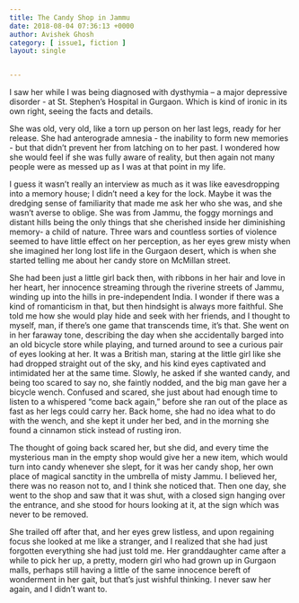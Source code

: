 ```yaml
---
title: The Candy Shop in Jammu
date: 2018-08-04 07:36:13 +0000
author: Avishek Ghosh
category: [ issue1, fiction ]
layout: single


---
```

I saw her while I was being diagnosed with dysthymia – a major depressive disorder - at St. Stephen’s Hospital in Gurgaon. Which is kind of ironic in its own right, seeing the facts and details.

 

She was old, very old, like a torn up person on her last legs, ready for her release. She had anterograde amnesia - the inability to form new memories - but that didn’t prevent her from latching on to her past. I wondered how she would feel if she was fully aware of reality, but then again not many people were as messed up as I was at that point in my life. 

I guess it wasn’t really an interview as much as it was like eavesdropping into a memory house; I didn’t need a key for the lock. Maybe it was the dredging sense of familiarity that made me ask her who she was, and she wasn’t averse to oblige. She was from Jammu, the foggy mornings and distant hills being the only things that she cherished inside her diminishing memory- a child of nature. Three wars and countless sorties of violence seemed to have little effect on her perception, as her eyes grew misty when she imagined her long lost life in the Gurgaon desert, which is when she started telling me about her candy store on McMillan street. 

She had been just a little girl back then, with ribbons in her hair and love in her heart, her innocence streaming through the riverine streets of Jammu, winding up into the hills in pre-independent India. I wonder if there was a kind of romanticism in that, but then hindsight is always more faithful. She told me how she would play hide and seek with her friends, and I thought to myself, man, if there’s one game that transcends time, it’s that. She went on in her faraway tone, describing the day when she accidentally barged into an old bicycle store while playing, and turned around to see a curious pair of eyes looking at her. It was a British man, staring at the little girl like she had dropped straight out of the sky, and his kind eyes captivated and intimidated her at the same time. Slowly, he asked if she wanted candy, and being too scared to say no, she faintly nodded, and the big man gave her a bicycle wench. Confused and scared, she just about had enough time to listen to a whispered “come back again,” before she ran out of the place as fast as her legs could carry her. Back home, she had no idea what to do with the wench, and she kept it under her bed, and in the morning she found a cinnamon stick instead of rusting iron. 

The thought of going back scared her, but she did, and every time the mysterious man in the empty shop would give her a new item, which would turn into candy whenever she slept, for it was her candy shop, her own place of magical sanctity in the umbrella of misty Jammu. I believed her, there was no reason not to, and I think she noticed that. Then one day, she went to the shop and saw that it was shut, with a closed sign hanging over the entrance, and she stood for hours looking at it, at the sign which was never to be removed. 

She trailed off after that, and her eyes grew listless, and upon regaining focus she looked at me like a stranger, and I realized that she had just forgotten everything she had just told me. Her granddaughter came after a while to pick her up, a pretty, modern girl who had grown up in Gurgaon malls, perhaps still having a little of the same innocence bereft of wonderment in her gait, but that’s just wishful thinking. I never saw her again, and I didn’t want to.